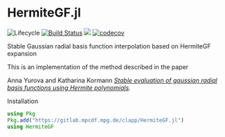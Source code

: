 # HermiteGF.jl

![Lifecycle](https://img.shields.io/badge/lifecycle-archived-red.svg)<!--
![Lifecycle](https://img.shields.io/badge/lifecycle-experimental-orange.svg)
![Lifecycle](https://img.shields.io/badge/lifecycle-maturing-blue.svg)
![Lifecycle](https://img.shields.io/badge/lifecycle-stable-green.svg)
![Lifecycle](https://img.shields.io/badge/lifecycle-retired-orange.svg)
![Lifecycle](https://img.shields.io/badge/lifecycle-dormant-blue.svg) -->
[![Build Status](https://travis-ci.org/JuliaVlasov/HermiteGF.jl.svg?branch=master)](https://travis-ci.org/JuliaVlasov/HermiteGF.jl)
[![](https://img.shields.io/badge/docs-dev-blue.svg)](https://juliavlasov.github.io/HermiteGF.jl/latest)
[![codecov](https://codecov.io/gh/JuliaVlasov/HermiteGF.jl/branch/master/graph/badge.svg)](https://codecov.io/gh/JuliaVlasov/HermiteGF.jl)

Stable Gaussian radial basis function interpolation based on HermiteGF expansion

This is an implementation of the method described in the paper

Anna Yurova and Katharina Kormann [*Stable evaluation of gaussian radial basis functions using Hermite polynomials*](https://arxiv.org/abs/1709.02164).

Installation

```julia
using Pkg
Pkg.add("https://gitlab.mpcdf.mpg.de/clapp/HermiteGF.jl")
using HermiteGF
```
